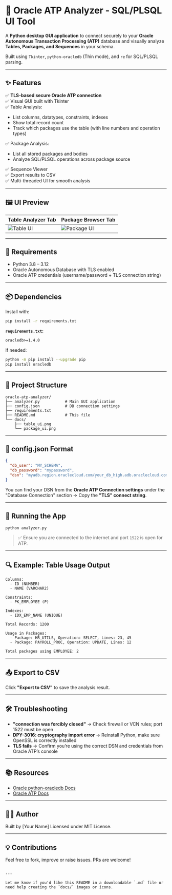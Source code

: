 
# 🧠 Oracle ATP Analyzer - SQL/PLSQL UI Tool

A **Python desktop GUI application** to connect securely to your **Oracle Autonomous Transaction Processing (ATP)** database and visually analyze **Tables, Packages, and Sequences** in your schema.

Built using `Tkinter`, `python-oracledb` (Thin mode), and `re` for SQL/PLSQL parsing.

---

## ✨ Features

✅ **TLS-based secure Oracle ATP connection**  
✅ Visual GUI built with Tkinter  
✅ Table Analysis:
- List columns, datatypes, constraints, indexes
- Show total record count  
- Track which packages use the table (with line numbers and operation types)  

✅ Package Analysis:
- List all stored packages and bodies  
- Analyze SQL/PLSQL operations across package source  

✅ Sequence Viewer  
✅ Export results to CSV  
✅ Multi-threaded UI for smooth analysis

---

## 🖼️ UI Preview

| Table Analyzer Tab | Package Browser Tab |
|--------------------|---------------------|
| ![Table UI](docs/table_ui.png) | ![Package UI](docs/package_ui.png) |

---

## 🔐 Requirements

- Python 3.8 – 3.12  
- Oracle Autonomous Database with TLS enabled  
- Oracle ATP credentials (username/password + TLS connection string)

---

## 📦 Dependencies

Install with:

```bash
pip install -r requirements.txt
````

**`requirements.txt`:**

```txt
oracledb>=1.4.0
```

If needed:

```bash
python -m pip install --upgrade pip
pip install oracledb
```

---

## 📁 Project Structure

```
oracle-atp-analyzer/
├── analyzer.py           # Main GUI application
├── config.json           # DB connection settings
├── requirements.txt
├── README.md             # This file
└── docs/
    ├── table_ui.png
    └── package_ui.png
```

---

## 🧩 config.json Format

```json
{
  "db_user": "MY_SCHEMA",
  "db_password": "mypassword",
  "dsn": "myadb.region.oraclecloud.com/your_db_high.adb.oraclecloud.com"
}
```

You can find your DSN from the **Oracle ATP Connection settings** under the "Database Connection" section → Copy the **"TLS" connect string**.

---

## 🚀 Running the App

```bash
python analyzer.py
```

> ✅ Ensure you are connected to the internet and port `1522` is open for ATP.

---

## 🔍 Example: Table Usage Output

```
Columns:
  - ID (NUMBER)
  - NAME (VARCHAR2)

Constraints:
  - PK_EMPLOYEE (P)

Indexes:
  - IDX_EMP_NAME (UNIQUE)

Total Records: 1200

Usage in Packages:
  - Package: HR_UTILS, Operation: SELECT, Lines: 23, 45
  - Package: PAYROLL_PROC, Operation: UPDATE, Lines: 12

Total packages using EMPLOYEE: 2
```

---

## 📤 Export to CSV

Click **"Export to CSV"** to save the analysis result.

---

## 🛠️ Troubleshooting

* **"connection was forcibly closed"** → Check firewall or VCN rules; port 1522 must be open
* **DPY-3016: cryptography import error** → Reinstall Python, make sure OpenSSL is correctly installed
* **TLS fails** → Confirm you’re using the correct DSN and credentials from Oracle ATP’s console

---

## 📚 Resources

* [Oracle python-oracledb Docs](https://python-oracledb.readthedocs.io/en/latest/)
* [Oracle ATP Docs](https://docs.oracle.com/en/cloud/paas/autonomous-database/index.html)

---

## 🧑‍💻 Author

Built by \[Your Name]
Licensed under MIT License.

---

## 💡 Contributions

Feel free to fork, improve or raise issues.
PRs are welcome!

```

---

Let me know if you'd like this README in a downloadable `.md` file or need help creating the `docs/` images or icons.
```
